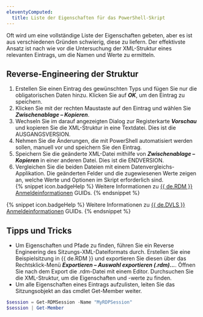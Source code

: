 ```yaml
---
eleventyComputed:
  title: Liste der Eigenschaften für das PowerShell-Skript
---
```

Oft wird um eine vollständige Liste der Eigenschaften gebeten, aber es ist aus verschiedenen Gründen schwierig, diese zu liefern. Der effektivste Ansatz ist nach wie vor die Untersuchung der XML-Struktur eines relevanten Eintrags, um die Namen und Werte zu ermitteln.  

## Reverse-Engineering der Struktur

1. Erstellen Sie einen Eintrag des gewünschten Typs und fügen Sie nur die obligatorischen Daten hinzu. Klicken Sie auf ***OK***, um den Eintrag zu speichern.
1. Klicken Sie mit der rechten Maustaste auf den Eintrag und wählen Sie ***Zwischenablage – Kopieren***.
1. Wechseln Sie im darauf angezeigten Dialog zur Registerkarte ***Vorschau*** und kopieren Sie die XML-Struktur in eine Textdatei. Dies ist die AUSGANGSVERSION.
1. Nehmen Sie die Änderungen, die mit PowerShell automatisiert werden sollen, manuell vor und speichern Sie den Eintrag.
1. Speichern Sie die geänderte XML-Datei mithilfe von ***Zwischenablage – Kopieren*** in einer anderen Datei. Dies ist die ENDVERSION.
1. Vergleichen Sie die beiden Dateien mit einem Datenvergleichs-Applikation. Die geänderten Felder und die zugewiesenen Werte zeigen an, welche Werte und Optionen im Skript erforderlich sind.  
{% snippet icon.badgeHelp %}
Weitere Informationen zu [{{ de.RDM }} Anmeldeinformationen](/kb/devolutions-powershell/remote-desktop-manager/xml-information/) GUIDs.
{% endsnippet %}

{% snippet icon.badgeHelp %}
Weitere Informationen zu [{{ de.DVLS }} Anmeldeinformationen](/kb/devolutions-powershell/devolutions-server/xml-information/) GUIDs.
{% endsnippet %}

## Tipps und Tricks

* Um Eigenschaften und Pfade zu finden, führen Sie ein Reverse Engineering des Sitzungs-XML-Dateiformats durch. Erstellen Sie eine Beispielsitzung in {{ de.RDM }} und exportieren Sie diesen über das Rechtsklick-Menü ***Exportieren – Auswahl exportieren (.rdm)...***. Öffnen Sie nach dem Export die .rdm-Datei mit einem Editor. Durchsuchen Sie die XML-Struktur, um die Eigenschaften und -werte zu finden.
* Um alle Eigenschaften eines Eintrags aufzulisten, leiten Sie das Sitzungsobjekt an das cmdlet Get-Member weiter.

```powershell
$session = Get-RDMSession -Name "MyRDPSession"  
$session | Get-Member
```
